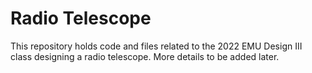 # Radio Telescope

This repository holds code and files related to the 2022 EMU Design III class designing a radio telescope. More details to be added later.
